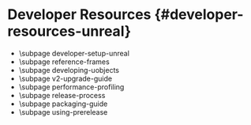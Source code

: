# Developer Resources {#developer-resources-unreal}

- \subpage developer-setup-unreal
- \subpage reference-frames
- \subpage developing-uobjects
- \subpage v2-upgrade-guide
- \subpage performance-profiling
- \subpage release-process
- \subpage packaging-guide
- \subpage using-prerelease
